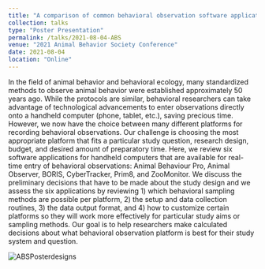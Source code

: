 ```yaml
---
title: "A comparison of common behavioral observation software applications and recommendations for use"
collection: talks
type: "Poster Presentation"
permalink: /talks/2021-08-04-ABS
venue: "2021 Animal Behavior Society Conference"
date: 2021-08-04
location: "Online"
---
```

In the field of animal behavior and behavioral ecology, many standardized methods to observe animal behavior were established approximately 50 years ago. While the protocols are similar, behavioral researchers can take advantage of technological advancements to enter observations directly onto a handheld computer (phone, tablet, etc.), saving precious time. However, we now have the choice between many different platforms for recording behavioral observations. Our challenge is choosing the most appropriate platform that fits a particular study question, research design, budget, and desired amount of preparatory time. Here, we review six software applications for handheld computers that are available for real-time entry of behavioral observations: Animal Behaviour Pro, Animal Observer, BORIS, CyberTracker, Prim8, and ZooMonitor. We discuss the preliminary decisions that have to be made about the study design and we assess the six applications by reviewing 1) which behavioral sampling methods are possible per platform, 2) the setup and data collection routines, 3) the data output format, and 4) how to customize certain platforms so they will work more effectively for particular study aims or sampling methods. Our goal is to help researchers make calculated decisions about what behavioral observation platform is best for their study system and question.

![ABSPosterdesigns](https://user-images.githubusercontent.com/78130420/128659068-92ca8f62-c835-4d73-a670-6ea931cdc97c.jpg)
